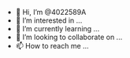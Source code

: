 - 👋 Hi, I’m @4022589A
- 👀 I’m interested in ...
- 🌱 I’m currently learning ...
- 💞️ I’m looking to collaborate on ...
- 📫 How to reach me ...

<!---
4022589A/4022589A is a ✨ special ✨ repository because its `README.md` (this file) appears on your GitHub profile.
You can click the Preview link to take a look at your changes.
--->
